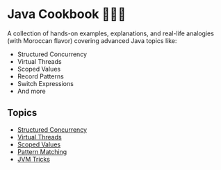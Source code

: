 # Java Cookbook 🧑🏽‍🍳 

A collection of hands-on examples, explanations, and real-life analogies (with Moroccan flavor) covering advanced Java topics like:
- Structured Concurrency
- Virtual Threads
- Scoped Values
- Record Patterns
- Switch Expressions
- And more

## Topics

- [Structured Concurrency](./structured-concurrency/)
- [Virtual Threads](./virtual-threads/)
- [Scoped Values](./scoped-values/)
- [Pattern Matching](./pattern-matching/)
- [JVM Tricks](./jvm-tricks/)
